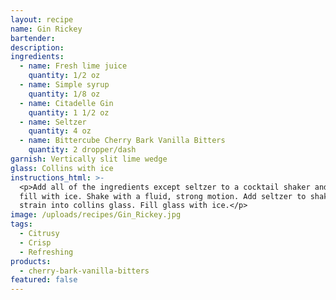 ```yaml
---
layout: recipe
name: Gin Rickey
bartender:
description:
ingredients:
  - name: Fresh lime juice
    quantity: 1/2 oz
  - name: Simple syrup
    quantity: 1/8 oz
  - name: Citadelle Gin
    quantity: 1 1/2 oz
  - name: Seltzer
    quantity: 4 oz
  - name: Bittercube Cherry Bark Vanilla Bitters
    quantity: 2 dropper/dash
garnish: Vertically slit lime wedge
glass: Collins with ice
instructions_html: >-
  <p>Add all of the ingredients except seltzer to a cocktail shaker and then
  fill with ice. Shake with a fluid, strong motion. Add seltzer to shaker and
  strain into collins glass. Fill glass with ice.</p>
image: /uploads/recipes/Gin_Rickey.jpg
tags:
  - Citrusy
  - Crisp
  - Refreshing
products:
  - cherry-bark-vanilla-bitters
featured: false
---
```



